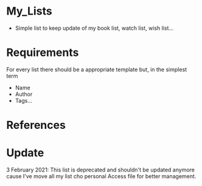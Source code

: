 # My_Lists
- Simple list to keep update of my book list, watch list, wish list...
# Requirements
For every list there should be a appropriate template but, in the simplest term
- Name
- Author
- Tags...
# References
# Update
3 February 2021:
This list is deprecated and shouldn't be updated anymore cause I've move all my list cho personal Access file for better management.
